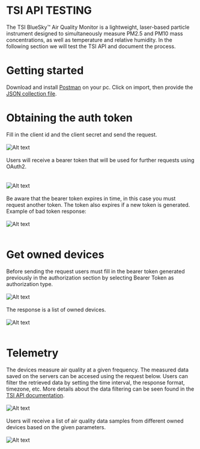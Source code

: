 # TSI API TESTING

The TSI BlueSky™ Air Quality Monitor is a lightweight, laser-based particle instrument designed to simultaneously measure PM2.5 and PM10 mass concentrations, as well as temperature and relative humidity. In the following section we will test the TSI API and document the process. 

# Getting started
Download and install [Postman](https://www.postman.com/downloads/) on your pc.
Click on import, then provide the [JSON collection file](https://github.com/beia/beialand/blob/CristianBalanean/practice/TsiAPI/External%20API%20Demo%20(BEIA).postman_collection%20v11-3-20%20(1).json).
  
# Obtaining the auth token  
Fill in the client id and the client secret and send the request.</br></br>
  ![Alt text](https://github.com/beia/beialand/blob/CristianBalanean/practice/TsiAPI/ss/authToken.PNG?raw=true)<br/><br/>
Users will receive a bearer token that will be used for further requests using OAuth2.<br/></br>  
  ![Alt text](https://github.com/beia/beialand/blob/CristianBalanean/practice/TsiAPI/ss/authTokenResponse.PNG?raw=true)<br/><br/>
Be aware that the bearer token expires in time, in this case you must request another token. The token also expires if a new token is generated.<br/>
Example of bad token response:<br/><br/>
  ![Alt text](https://github.com/beia/beialand/blob/CristianBalanean/practice/TsiAPI/ss/unauthorized.PNG?raw=true)<br/><br/>

# Get owned devices
Before sending the request users must fill in the bearer token generated previously in the authorization section by selecting Bearer Token as authorization type.<br/><br/>
![Alt text](https://github.com/beia/beialand/blob/CristianBalanean/practice/TsiAPI/ss/devices.PNG?raw=true)<br/><br/>
The response is a list of owned devices.<br/><br/>
![Alt text](https://github.com/beia/beialand/blob/CristianBalanean/practice/TsiAPI/ss/deviceResponse.PNG?raw=true)<br/><br/>

# Telemetry
The devices measure air quality at a given frequency. The measured data saved on the servers can be accesed using the request below. Users can filter the retrieved data by setting the time interval, the response format, timezone, etc. More details about the data filtering can be seen found in the [TSI API documentation](https://github.com/beia/beialand/blob/CristianBalanean/practice/TsiAPI/TSI%20Link%20External%20API%20v11-3-20.pdf).<br/><br/>
![Alt text](https://github.com/beia/beialand/blob/CristianBalanean/practice/TsiAPI/ss/telemetry.PNG?raw=true)<br/><br/>
Users will receive a list of air quality data samples from different owned devices based on the given parameters.<br/><br/> 
![Alt text](https://github.com/beia/beialand/blob/CristianBalanean/practice/TsiAPI/ss/telemetryResponse.PNG?raw=true)<br/><br/>
